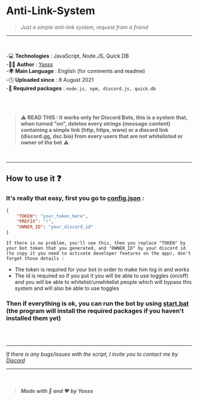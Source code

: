 # Anti-Link-System
> *Just a simple anti-link system, request from a friend*
---

<br />

-💻 **Technologies** : JavaScript, Node.JS, Quick.DB <br />
-👨‍💻 **Author** : [Yasss](https://github.com/whereisyasss) <br />
-🌍 **Main Language** : English (for comments and readme) <br />
-🕓 **Uploaded since** : 8 August 2021 <br />
-🤖 **Required packages** : ``node.js, npm, discord.js, quick.db``

<br />
<br />

> ⚠️ **READ THIS : It works only for Discord Bots, this is a system that, when turned "on", deletes every strings (message.content) containing a simple link (http, https, www) or a discord link (discord.gg, dsc.bio) from every users that are not whitelisted or owner of the bot** ⚠️

<br />

---

## __How to use it ❓__

### It's really that easy, first you go to [config.json](https://github.com/whereisyasss/Anti-Link-System/tree/main/config.json) : 

```json
{
    "TOKEN": "your_token_here",
    "PREFIX": "!",
    "OWNER_ID": "your_discord_id"
}
```
``If there is no problem, you'll see this, then you replace "TOKEN" by your bot token that you generated, and "OWNER_ID" by your discord id (to copy it you need to activate developer features on the app), don't forget those details : ``
- The token is required for your bot in order to make him log in and works
- The id is required so if you put it you will be able to use toggles (on/off) and you will be able to whitelist/unwhitelist people which will bypass this system and will also be able to use toggles

### Then if everything is ok, you can run the bot by using [start.bat](https://github.com/whereisyasss/Anti-Link-System/tree/main/start.bat) (the program will install the required packages if you haven't installed them yet)
<br />
<br />

---

*If there is any bugs/issues with the script, I invite you to contact me by [Discord](https://dsc.bio/yasss)*

---
<br />

> ##### Made with 🧠 and ❤️ by Yasss